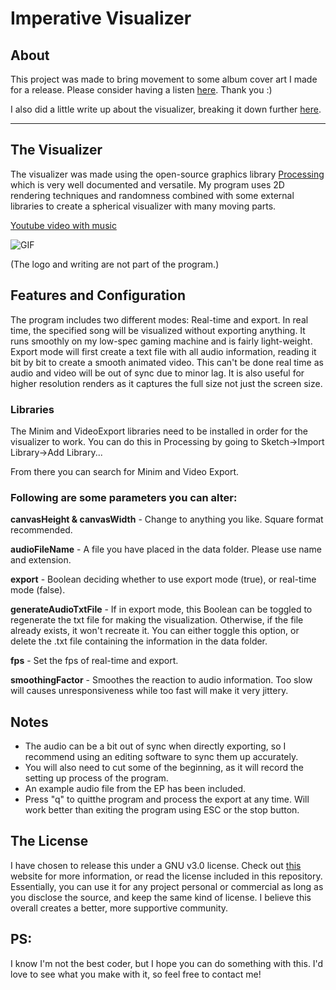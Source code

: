 # Imperative Visualizer

## About

This project was made to bring movement to some album cover art I made for a release. Please consider having a listen [here](https://www.estlinmusic.com/imperative). Thank you :)

I also did a little write up about the visualizer, breaking it down further [here](https://www.estlinmusic.com/imperative-visualizer).

---

## The Visualizer

The visualizer was made using the open-source graphics library [Processing](https://processing.org/) which is very well documented and versatile. My program uses 2D rendering techniques and randomness combined with some external libraries to create a spherical visualizer with many moving parts.

[Youtube video with music](https://youtu.be/qFuC8AegR6U)

![GIF](gif-15s-kingfisher.gif)

(The logo and writing are not part of the program.)

## Features and Configuration

The program includes two different modes: Real-time and export. In real time, the specified song will be visualized without exporting anything. It runs smoothly on my low-spec gaming machine and is fairly light-weight. Export mode will first create a text file with all audio information, reading it bit by bit to create a smooth animated video. This can't be done real time as audio and video will be out of sync due to minor lag. It is also useful for higher resolution renders as it captures the full size not just the screen size.

### Libraries

The Minim and VideoExport libraries need to be installed in order for the visualizer to work. You can do this in Processing by going to Sketch->Import Library->Add Library...

From there you can search for Minim and Video Export.

### Following are some parameters you can alter:

**canvasHeight & canvasWidth** - Change to anything you like. Square format recommended.

**audioFileName** - A file you have placed in the data folder. Please use name and extension.

**export** - Boolean deciding whether to use export mode (true), or real-time mode (false).

**generateAudioTxtFile** - If in export mode, this Boolean can be toggled to regenerate the txt file for making the visualization. Otherwise, if the file already exists, it won't recreate it. You can either toggle this option, or delete the .txt file containing the information in the data folder.

**fps** - Set the fps of real-time and export.

**smoothingFactor** - Smoothes the reaction to audio information. Too slow will causes unresponsiveness while too fast will make it very jittery.

## Notes

- The audio can be a bit out of sync when directly exporting, so I recommend using an editing software to sync them up accurately.
- You will also need to cut some of the beginning, as it will record the setting up process of the program.
- An example audio file from the EP has been included.
- Press "q" to quitthe program and process the export at any time. Will work better than exiting the program using ESC or the stop button.

## The License

I have chosen to release this under a GNU v3.0 license. Check out [this](https://choosealicense.com/licenses/gpl-3.0/) website for more information, or read the license included in this repository. Essentially, you can use it for any project personal or commercial as long as you disclose the source, and keep the same kind of license. I believe this overall creates a better, more supportive community.

## PS:

I know I'm not the best coder, but I hope you can do something with this. I'd love to see what you make with it, so feel free to contact me!